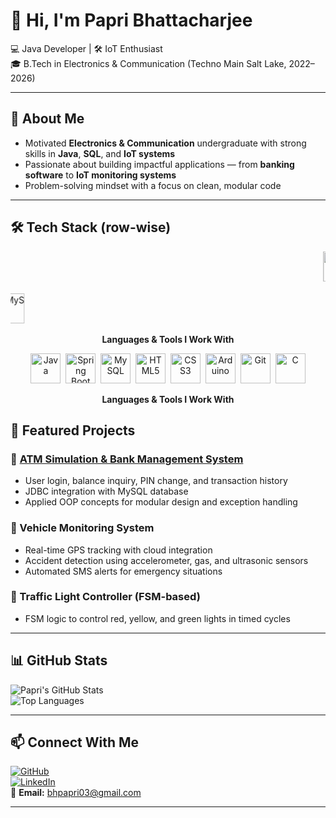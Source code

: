 # 👋 Hi, I'm Papri Bhattacharjee  

💻 Java Developer | 🛠 IoT Enthusiast  
🎓 B.Tech in Electronics & Communication (Techno Main Salt Lake, 2022–2026)  

---

## 🚀 About Me
- Motivated **Electronics & Communication** undergraduate with strong skills in **Java**, **SQL**, and **IoT systems**  
- Passionate about building impactful applications — from **banking software** to **IoT monitoring systems**  
- Problem-solving mindset with a focus on clean, modular code  

---

## 🛠 Tech Stack (row-wise)

<p align="center">
  <!-- Row 1: left → right -->
  <marquee behavior="scroll" direction="left" scrollamount="6" style="margin-bottom:10px;">
    <img src="https://cdn.jsdelivr.net/gh/devicons/devicon/icons/java/java-original.svg" width="48" alt="Java" />&nbsp;&nbsp;
    <img src="https://cdn.jsdelivr.net/gh/devicons/devicon/icons/spring/spring-original.svg" width="48" alt="Spring Boot" />&nbsp;&nbsp;
    <img src="https://cdn.jsdelivr.net/gh/devicons/devicon/icons/mysql/mysql-original.svg" width="48" alt="MySQL" />&nbsp;&nbsp;
    <img src="https://cdn.jsdelivr.net/gh/devicons/devicon/icons/html5/html5-original.svg" width="48" alt="HTML5" />&nbsp;&nbsp;
    <img src="https://cdn.jsdelivr.net/gh/devicons/devicon/icons/css3/css3-original.svg" width="48" alt="CSS3" />&nbsp;&nbsp;
    <img src="https://cdn.jsdelivr.net/gh/devicons/devicon/icons/c/c-original.svg" width="48" alt="C" />&nbsp;&nbsp;
  </marquee>

  <!-- Row 2: right → left (opposite direction, slightly slower) -->
  <marquee behavior="scroll" direction="right" scrollamount="4" style="margin-top:6px;">
    <img src="https://cdn.jsdelivr.net/gh/devicons/devicon/icons/arduino/arduino-original.svg" width="48" alt="Arduino" />&nbsp;&nbsp;
    <img src="https://img.shields.io/badge/ESP32-Microcontroller-000000?style=flat-square" height="28" alt="ESP32" />&nbsp;&nbsp;
    <img src="https://cdn.jsdelivr.net/gh/devicons/devicon/icons/git/git-original.svg" width="48" alt="Git" />&nbsp;&nbsp;
    <img src="https://cdn.jsdelivr.net/gh/devicons/devicon/icons/java/java-original.svg" width="48" alt="Java" />&nbsp;&nbsp;
    <img src="https://cdn.jsdelivr.net/gh/devicons/devicon/icons/mysql/mysql-original.svg" width="48" alt="MySQL" />&nbsp;&nbsp;
  </marquee>
</p>

<!-- Fallback: static centered grid (for environments that don't render marquee) -->
<p align="center">
  <b>Languages & Tools I Work With</b>
</p>

<p align="center">
  <img src="https://cdn.jsdelivr.net/gh/devicons/devicon/icons/java/java-original.svg" width="48" alt="Java" />&nbsp;
  <img src="https://cdn.jsdelivr.net/gh/devicons/devicon/icons/spring/spring-original.svg" width="48" alt="Spring Boot" />&nbsp;
  <img src="https://cdn.jsdelivr.net/gh/devicons/devicon/icons/mysql/mysql-original.svg" width="48" alt="MySQL" />&nbsp;
  <img src="https://cdn.jsdelivr.net/gh/devicons/devicon/icons/html5/html5-original.svg" width="48" alt="HTML5" />&nbsp;
  <img src="https://cdn.jsdelivr.net/gh/devicons/devicon/icons/css3/css3-original.svg" width="48" alt="CSS3" />&nbsp;
  <img src="https://cdn.jsdelivr.net/gh/devicons/devicon/icons/arduino/arduino-original.svg" width="48" alt="Arduino" />&nbsp;
  <img src="https://cdn.jsdelivr.net/gh/devicons/devicon/icons/git/git-original.svg" width="48" alt="Git" />&nbsp;
  <img src="https://cdn.jsdelivr.net/gh/devicons/devicon/icons/c/c-original.svg" width="48" alt="C" />
</p>


<p align="center">
  <b>Languages & Tools I Work With</b>
</p>


## 📌 Featured Projects

### 🏦 [ATM Simulation & Bank Management System](https://github.com/papri221003/Bank-Management-System)
- User login, balance inquiry, PIN change, and transaction history  
- JDBC integration with MySQL database  
- Applied OOP concepts for modular design and exception handling  

### 🚗 Vehicle Monitoring System
- Real-time GPS tracking with cloud integration  
- Accident detection using accelerometer, gas, and ultrasonic sensors  
- Automated SMS alerts for emergency situations  

### 🚦 Traffic Light Controller (FSM-based)
- FSM logic to control red, yellow, and green lights in timed cycles  

---

## 📊 GitHub Stats
![Papri's GitHub Stats](https://github-readme-stats.vercel.app/api?username=papri221003&show_icons=true&theme=radical)  
![Top Languages](https://github-readme-stats.vercel.app/api/top-langs/?username=papri221003&layout=compact&theme=radical)  

---

## 📫 Connect With Me
[![GitHub](https://img.shields.io/badge/GitHub-181717?logo=github&logoColor=white)](https://github.com/papri221003)  
[![LinkedIn](https://img.shields.io/badge/LinkedIn-0A66C2?logo=linkedin&logoColor=white)](#)  
📧 **Email:** bhpapri03@gmail.com  

---

